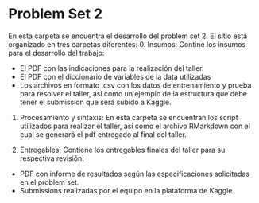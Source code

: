 # Problem Set 2

En esta carpeta se encuentra el desarrollo del problem set 2. El sitio está organizado en tres carpetas diferentes:
0. Insumos: Contine los insumos para el desarrollo del trabajo:
   - El PDF con las indicaciones para la realización del taller. 
   - El PDF con el diccionario de variables de la data utilizadas
   - Los archivos en formato .csv con los datos de entrenamiento y prueba para resolver el taller, así como un ejemplo de la estructura que debe tener el submission que será subido a Kaggle.

1. Procesamiento y sintaxis: En esta carpeta se encuentran los script utilizados para realizar el taller, así como el archivo RMarkdown con el cual se generará el pdf entregado al final del taller.

2. Entregables: Contiene los entregables finales del taller para su respectiva revisión:
- PDF con informe de resultados según las especificaciones solicitadas en el problem set.
- Submissions realizadas por el equipo en la plataforma de Kaggle.
